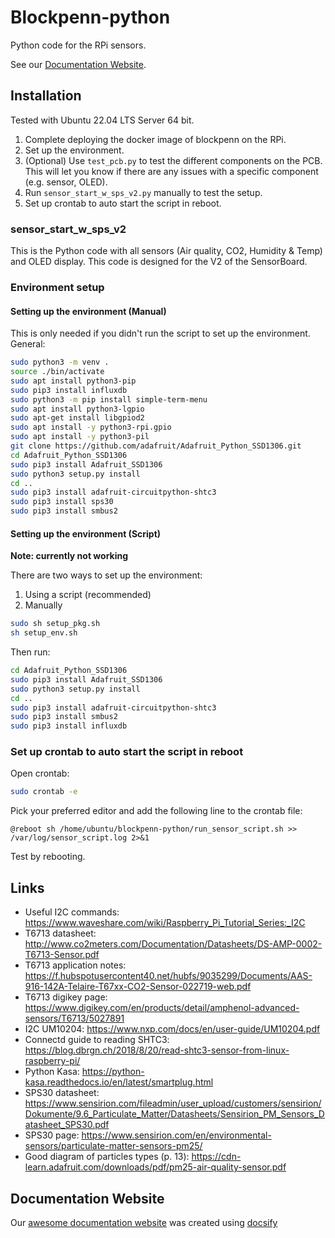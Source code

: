 # Blockpenn-python
Python code for the RPi sensors.

See our [Documentation Website](https://liogl.github.io/blockpenn-python/#/).

## Installation
Tested with Ubuntu 22.04 LTS Server 64 bit. 
1. Complete deploying the docker image of blockpenn on the RPi. 
2. Set up the environment.
3. (Optional) Use `test_pcb.py` to test the different components on the PCB. This will let you know if there are any issues with a specific component (e.g. sensor, OLED).
4. Run `sensor_start_w_sps_v2.py` manually to test the setup.
5. Set up crontab to auto start the script in reboot.

### sensor_start_w_sps_v2
This is the Python code with all sensors (Air quality, CO2, Humidity & Temp) and OLED display.
This code is designed for the V2 of the SensorBoard. 

### Environment setup
#### Setting up the environment (Manual)
This is only needed if you didn't run the script to set up the environment.
General:
```sh
sudo python3 -m venv .
source ./bin/activate
sudo apt install python3-pip
sudo pip3 install influxdb
sudo python3 -m pip install simple-term-menu
sudo apt install python3-lgpio
sudo apt-get install libgpiod2
sudo apt install -y python3-rpi.gpio
sudo apt install -y python3-pil
git clone https://github.com/adafruit/Adafruit_Python_SSD1306.git
cd Adafruit_Python_SSD1306
sudo pip3 install Adafruit_SSD1306
sudo python3 setup.py install
cd ..
sudo pip3 install adafruit-circuitpython-shtc3
sudo pip3 install sps30
sudo pip3 install smbus2
```

#### Setting up the environment (Script) 
**Note: currently not working**

There are two ways to set up the environment: 
1. Using a script (recommended)
2. Manually

```sh
sudo sh setup_pkg.sh
sh setup_env.sh
```
Then run:
```sh
cd Adafruit_Python_SSD1306
sudo pip3 install Adafruit_SSD1306
sudo python3 setup.py install
cd ..
sudo pip3 install adafruit-circuitpython-shtc3
sudo pip3 install smbus2
sudo pip3 install influxdb
```

### Set up crontab to auto start the script in reboot
Open crontab:
```sh
sudo crontab -e
```
Pick your preferred editor and add the following line to the crontab file:
```
@reboot sh /home/ubuntu/blockpenn-python/run_sensor_script.sh >> /var/log/sensor_script.log 2>&1
```

Test by rebooting.

## Links
- Useful I2C commands: https://www.waveshare.com/wiki/Raspberry_Pi_Tutorial_Series:_I2C
- T6713 datasheet: http://www.co2meters.com/Documentation/Datasheets/DS-AMP-0002-T6713-Sensor.pdf
- T6713 application notes: https://f.hubspotusercontent40.net/hubfs/9035299/Documents/AAS-916-142A-Telaire-T67xx-CO2-Sensor-022719-web.pdf
- T6713 digikey page: https://www.digikey.com/en/products/detail/amphenol-advanced-sensors/T6713/5027891
- I2C UM10204: https://www.nxp.com/docs/en/user-guide/UM10204.pdf
- Connectd guide to reading SHTC3: https://blog.dbrgn.ch/2018/8/20/read-shtc3-sensor-from-linux-raspberry-pi/
- Python Kasa: https://python-kasa.readthedocs.io/en/latest/smartplug.html
- SPS30 datasheet: https://www.sensirion.com/fileadmin/user_upload/customers/sensirion/Dokumente/9.6_Particulate_Matter/Datasheets/Sensirion_PM_Sensors_Datasheet_SPS30.pdf
- SPS30 page: https://www.sensirion.com/en/environmental-sensors/particulate-matter-sensors-pm25/
- Good diagram of particles types (p. 13): https://cdn-learn.adafruit.com/downloads/pdf/pm25-air-quality-sensor.pdf

## Documentation Website
Our [awesome documentation website](https://liogl.github.io/BlockPenn-Python) was created using [docsify](https://docsify.js.org/#/)
